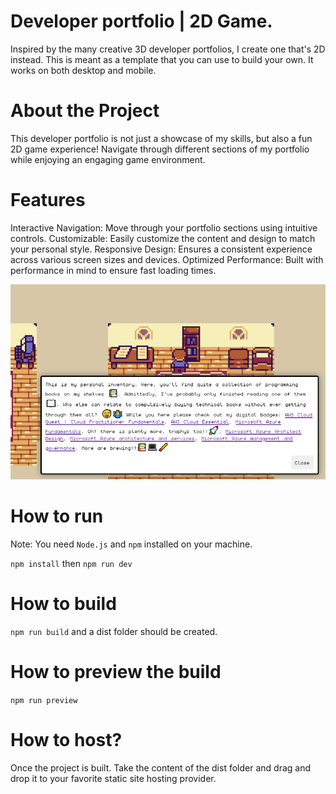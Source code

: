 # Developer portfolio | 2D Game.

Inspired by the many creative 3D developer portfolios, I create one that's 2D instead.
This is meant as a template that you can use to build your own. It works on both desktop
and mobile.

# About the Project

This developer portfolio is not just a showcase of my skills, but also a fun 2D game experience! Navigate through different sections of my portfolio while enjoying an engaging game environment.

# Features

Interactive Navigation: Move through your portfolio sections using intuitive controls.
Customizable: Easily customize the content and design to match your personal style.
Responsive Design: Ensures a consistent experience across various screen sizes and devices.
Optimized Performance: Built with performance in mind to ensure fast loading times.

![A screenshot of the project](./public/2dportfolio.PNG)

# How to run

Note: You need `Node.js` and `npm` installed on your machine.

`npm install` then `npm run dev`

# How to build

`npm run build` and a dist folder should be created.

# How to preview the build

`npm run preview`

# How to host?

Once the project is built. Take the content of the dist folder and drag and drop it
to your favorite static site hosting provider.
